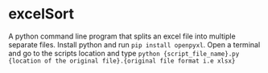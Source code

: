 # excelSort
A python command line program that splits an excel file into multiple separate files.
Install python and run ```pip install openpyxl```. Open a terminal and go to the scripts location and type
```python {script_file_name}.py {location of the original file}.{original file format i.e xlsx}```
